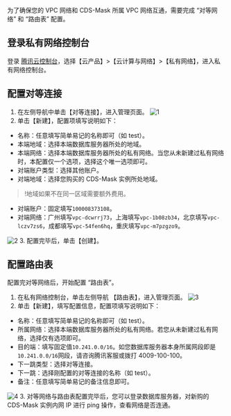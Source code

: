 为了确保您的 VPC 网络和 CDS-Mask 所属 VPC 网络互通，需要完成 “对等网络” 和 “路由表” 配置。
## 登录私有网络控制台
登录 [腾讯云控制台](https://console.cloud.tencent.com/)，选择【云产品】>【云计算与网络】>【私有网络】，进入私有网络控制台。
## 配置对等连接
1. 在左侧导航中单击【对等连接】，进入管理页面。
 ![1](https://main.qcloudimg.com/raw/29f2a6da000bcf47942e2408d9c1e3ee.png)
2. 单击【新建】，配置项填写说明如下：
 - 名称：任意填写简单易记的名称即可（如 test）。
 - 本端地域：选择本端数据库服务器所处的地域。
 - 本端网络：选择本端数据库服务器所处的私有网络。当您从未新建过私有网络时，本配置仅一个选项，选择这个唯一选项即可。
 - 对端账户类型：选择其他账户。
 - 对端地域：选择您购买的 CDS-Mask 实例所处地域。
 >!地域如果不在同一区域需要额外费用。
 - 对端账户：固定填写`100008373108`。
 - 对端网络：广州填写`vpc-dcwrrj73`，上海填写`vpc-1b08zb34`，北京填写`vpc-lczv7zs6`，成都填写`vpc-54fen6hq`，重庆填写`vpc-m7pzgzo9`。
 
 ![2](https://main.qcloudimg.com/raw/91f6bc95ef9abd55dcaf2b21aea9ea19.png)
3. 配置完毕后，单击【创建】。

## 配置路由表
配置完对等网络后，开始配置 “路由表”。
1. 在私有网络控制台，单击左侧导航 【路由表】，进入管理页面。
 ![3](https://main.qcloudimg.com/raw/c19ff4c88fd5bec52484b7a2446789e3.png)
2. 单击【新建】，填写配置信息，配置项填写说明如下：
 - 名称：任意填写简单易记的名称即可（如 test）。
 - 所属网络：选择本端数据库服务器所处的私有网络。若您从未新建过私有网络，选择仅有选项即可。
 - 目的端：填写固定值`10.241.0.0/16`。如您数据库服务器本身所属网段即是`10.241.0.0/16`网段，请咨询腾讯客服或拨打 4009-100-100。
 - 下一跳类型：选择对等连接。
 - 下一跳：选择刚配置的对等连接的名称（如 test）。
 - 备注：任意填写简单易记的备注信息即可。
 
 ![4](https://main.qcloudimg.com/raw/7fdf945902a09cd84a3b08c26dc5367e.png)
3. 对等网络与路由表配置完毕后，您可以登录数据库服务器，对新购的 CDS-Mask 实例内网 IP 进行 ping 操作，查看网络是否连通。
